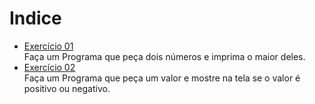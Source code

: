 # Indice

* [Exercício 01](https://github.com/Kauan-Santos/Lista-de-exercicios-Python/blob/main/Lista-de-Exercicios-Python-Brasil/2-Estrutura-de-Decisao/Exercicio01.py)  
Faça um Programa que peça dois números e imprima o maior deles.  
* [Exercício 02](https://github.com/Kauan-Santos/Lista-de-exercicios-Python/blob/main/Lista-de-Exercicios-Python-Brasil/2-Estrutura-de-Decisao/Exercicio02.py)  
Faça um Programa que peça um valor e mostre na tela se o valor é positivo ou negativo.  